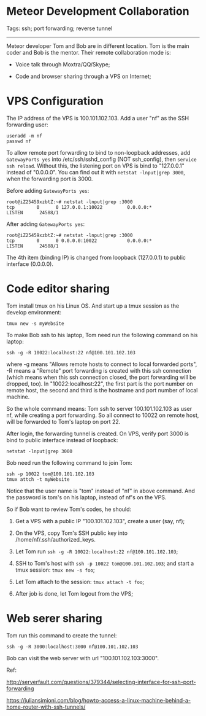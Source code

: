 # Meteor Development Collaboration
Tags: ssh; port forwarding; reverse tunnel

------

Meteor developer Tom and Bob are in different location.
Tom is the main coder and Bob is the mentor.
Their remote collaboration mode is:

* Voice talk through Moxtra/QQ/Skype;

* Code and browser sharing through a VPS on Internet;

# VPS Configuration

The IP address of the VPS is 100.101.102.103.
Add a user "nf" as the SSH forwarding user:

    useradd -m nf
    passwd nf

To allow remote port forwarding to bind to non-loopback addresses,
add `GatewayPorts yes` into /etc/ssh/sshd_config (NOT ssh_config),
then `service ssh reload`.
Without this, the listening port on VPS is bind to "127.0.0.1" instead of "0.0.0.0".
You can find out it with `netstat -lnput|grep 3000`, when the forwarding port is 3000.

Before adding `GatewayPorts yes`:

    root@iZ25459xzbtZ:~# netstat -lnput|grep :3000
    tcp        0      0 127.0.0.1:10022         0.0.0.0:*               LISTEN      24588/1

After adding `GatewayPorts yes`:

    root@iZ25459xzbtZ:~# netstat -lnput|grep :3000
    tcp        0      0 0.0.0.0:10022           0.0.0.0:*               LISTEN      24588/1

The 4th item (binding IP) is changed from loopback (127.0.0.1)
to public interface (0.0.0.0).

# Code editor sharing

Tom install tmux on his Linux OS.
And start up a tmux session as the develop environment:

    tmux new -s myWebsite

To make Bob ssh to his laptop, Tom need run the following command on his laptop:

    ssh -g -R 10022:localhost:22 nf@100.101.102.103

where -g means "Allows remote hosts to connect to local forwarded ports",
-R means a "Remote" port forwarding is created with this ssh connection
(which means when this ssh connection closed, the port forwarding will be dropped, too).
In "10022:localhost:22", the first part is the port number on remote host,
the second and third is the hostname and port number of local machine.

So the whole command means:
Tom ssh to server 100.101.102.103 as user nf,
while creating a port forwarding.
So all connect to 10022 on remote host, will be forwarded to Tom's laptop on port 22.

After login, the forwarding tunnel is created.
On VPS, verify port 3000 is bind to public interface instead of loopback:

    netstat -lnput|grep 3000

Bob need run the following command to join Tom:

    ssh -p 10022 tom@100.101.102.103
    tmux attch -t myWebsite

Notice that the user name is "tom" instead of "nf" in above command.
And the password is tom's on his laptop, instead of nf's on the VPS.

So if Bob want to review Tom's codes, he should:

1. Get a VPS with a public IP "100.101.102.103", create a user (say, nf);

1. On the VPS, copy Tom's SSH public key into /home/nf/.ssh/authorized_keys.

1. Let Tom run `ssh -g -R 10022:localhost:22 nf@100.101.102.103`;

1. SSH to Tom's host with `ssh -p 10022 tom@100.101.102.103`;
   and start a tmux session: `tmux new -s foo`;

1. Let Tom attach to the session: `tmux attach -t foo`;

1. After job is done, let Tom logout from the VPS;

# Web serer sharing

Tom run this command to create the tunnel:

    ssh -g -R 3000:localhost:3000 nf@100.101.102.103

Bob can visit the web server with url "100.101.102.103:3000".

Ref:

http://serverfault.com/questions/379344/selecting-interface-for-ssh-port-forwarding

https://juliansimioni.com/blog/howto-access-a-linux-machine-behind-a-home-router-with-ssh-tunnels/
